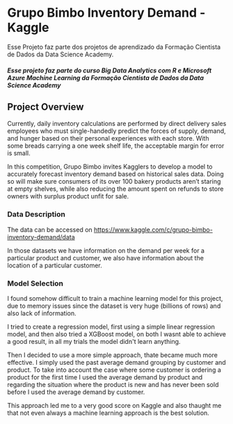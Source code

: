 # Grupo Bimbo Inventory Demand - Kaggle
 
Esse Projeto faz parte dos projetos de aprendizado da Formação Cientista de Dados da Data Science Academy.

##### Esse projeto faz parte do curso Big Data Analytics com R e Microsoft Azure Machine Learning da Formação Cientista de Dados da Data Science Academy


## Project Overview

Currently, daily inventory calculations are performed by direct delivery sales employees who must single-handedly predict the forces of supply, demand, and hunger based on their personal experiences with each store. With some breads carrying a one week shelf life, the acceptable margin for error is small.

In this competition, Grupo Bimbo invites Kagglers to develop a model to accurately forecast inventory demand based on historical sales data. Doing so will make sure consumers of its over 100 bakery products aren’t staring at empty shelves, while also reducing the amount spent on refunds to store owners with surplus product unfit for sale.



### Data Description


The data can be accessed on https://www.kaggle.com/c/grupo-bimbo-inventory-demand/data

In those datasets we have information on the demand per week for a particular product and customer, we also have information about the location of a particular customer.



### Model Selection

I found somehow difficult to train a machine learning model for this project, due to memory issues since the dataset is very huge (billions of rows) and also lack of information.

I tried to create a regression model, first using a simple linear regression model, and then also tried a XGBoost model, on both I wasnt able to achieve a good result, in all my trials the model didn't learn anything.

Then I decided to use  a more simple approach, thate became much more effective. I simply used the past average demand grouping by customer and product. To take into account the case where some customer is ordering a product for the first time I used the average demand by product and regarding the situation where the product is new and has never been sold before I used the average demand by customer.

This approach led me to a very good score on Kaggle and also thaught me that not even always a machine learning approach is the best solution.
